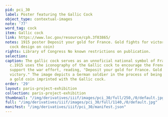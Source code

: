 ```yaml
---
pid: pci_30
label: Poster featuring the Gallic Cock
object_type: contextual-images
note: '77'
word_tag: cock
item: Gallic cock
link: https://www.loc.gov/resource/cph.3f03865/
notes: 1915 poster Deposit your gold for France. Gold fights for victory. (Gallic
  cock design on coin)
rights: Library of Congress No known restrictions on publication.
selection: 
caption: The gallic cock serves as an unnoficial national symbol of France. This poster
  c.1915 uses the iconography of the Gallic cock to encourage the French people to
  support the war effort, reading, "Deposit your gold for France. Gold fights for
  victory." The image depicts a German soldier in the process of being crushed by
  a gold coin imprinted with the Gallic cock.
order: '29'
layout: paris-project-exhibition
collection: paris-project-exhibition
thumbnail: "/img/derivatives/iiif/images/pci_30/full/250,/0/default.jpg"
full: "/img/derivatives/iiif/images/pci_30/full/1140,/0/default.jpg"
manifest: "/img/derivatives/iiif/pci_30/manifest.json"
---
```

